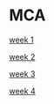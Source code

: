 # MCA
[week 1](TASKS/week1.md)

[week 2](TASKS/week2.md)

[week 3](verovio.html)

[week 4](TASKS/week4.md)
